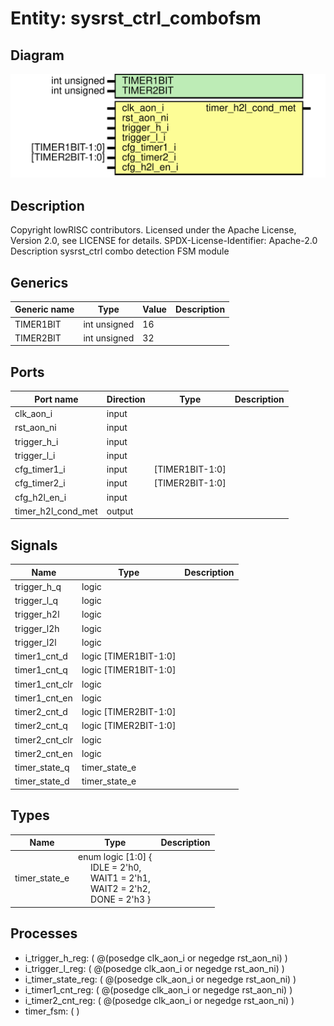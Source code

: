 # Entity: sysrst_ctrl_combofsm

## Diagram

![Diagram](sysrst_ctrl_combofsm.svg "Diagram")
## Description

Copyright lowRISC contributors.
 Licensed under the Apache License, Version 2.0, see LICENSE for details.
 SPDX-License-Identifier: Apache-2.0
 Description sysrst_ctrl combo detection FSM module
 
## Generics

| Generic name | Type         | Value | Description |
| ------------ | ------------ | ----- | ----------- |
| TIMER1BIT    | int unsigned | 16    |             |
| TIMER2BIT    | int unsigned | 32    |             |
## Ports

| Port name          | Direction | Type            | Description |
| ------------------ | --------- | --------------- | ----------- |
| clk_aon_i          | input     |                 |             |
| rst_aon_ni         | input     |                 |             |
| trigger_h_i        | input     |                 |             |
| trigger_l_i        | input     |                 |             |
| cfg_timer1_i       | input     | [TIMER1BIT-1:0] |             |
| cfg_timer2_i       | input     | [TIMER2BIT-1:0] |             |
| cfg_h2l_en_i       | input     |                 |             |
| timer_h2l_cond_met | output    |                 |             |
## Signals

| Name           | Type                  | Description |
| -------------- | --------------------- | ----------- |
| trigger_h_q    | logic                 |             |
| trigger_l_q    | logic                 |             |
| trigger_h2l    | logic                 |             |
| trigger_l2h    | logic                 |             |
| trigger_l2l    | logic                 |             |
| timer1_cnt_d   | logic [TIMER1BIT-1:0] |             |
| timer1_cnt_q   | logic [TIMER1BIT-1:0] |             |
| timer1_cnt_clr | logic                 |             |
| timer1_cnt_en  | logic                 |             |
| timer2_cnt_d   | logic [TIMER2BIT-1:0] |             |
| timer2_cnt_q   | logic [TIMER2BIT-1:0] |             |
| timer2_cnt_clr | logic                 |             |
| timer2_cnt_en  | logic                 |             |
| timer_state_q  | timer_state_e         |             |
| timer_state_d  | timer_state_e         |             |
## Types

| Name          | Type                                                                                                                                                                                                                                                                                                                                                                  | Description |
| ------------- | --------------------------------------------------------------------------------------------------------------------------------------------------------------------------------------------------------------------------------------------------------------------------------------------------------------------------------------------------------------------- | ----------- |
| timer_state_e | enum logic [1:0] {<br><span style="padding-left:20px">                             IDLE = 2'h0,<br><span style="padding-left:20px">                             WAIT1 = 2'h1,<br><span style="padding-left:20px">                             WAIT2 = 2'h2,<br><span style="padding-left:20px">                             DONE = 2'h3                             } |             |
## Processes
- i_trigger_h_reg: ( @(posedge clk_aon_i or negedge rst_aon_ni) )
- i_trigger_l_reg: ( @(posedge clk_aon_i or negedge rst_aon_ni) )
- i_timer_state_reg: ( @(posedge clk_aon_i or negedge rst_aon_ni) )
- i_timer1_cnt_reg: ( @(posedge clk_aon_i or negedge rst_aon_ni) )
- i_timer2_cnt_reg: ( @(posedge clk_aon_i or negedge rst_aon_ni) )
- timer_fsm: (  )
